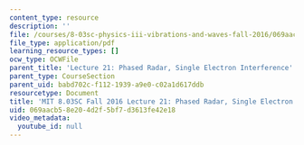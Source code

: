 ```yaml
---
content_type: resource
description: ''
file: /courses/8-03sc-physics-iii-vibrations-and-waves-fall-2016/069aacb58e204d2f5bf7d3613fe42e18_MIT8_03SCF16_hw_Lec21.pdf
file_type: application/pdf
learning_resource_types: []
ocw_type: OCWFile
parent_title: 'Lecture 21: Phased Radar, Single Electron Interference'
parent_type: CourseSection
parent_uid: babd702c-f112-1939-a9e0-c02a1d617ddb
resourcetype: Document
title: 'MIT 8.03SC Fall 2016 Lecture 21: Phased Radar, Single Electron Interference'
uid: 069aacb5-8e20-4d2f-5bf7-d3613fe42e18
video_metadata:
  youtube_id: null
---
```

